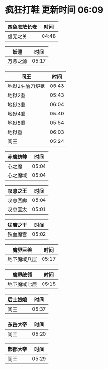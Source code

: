 # 疯狂打鞋 更新时间 06:09

| 四象苍茫长老   | 时间    |
|--------|-------|
| 虚无之关 | 04:48 |

| 妖瞳   | 时间    |
|--------|-------|
| 万恶之源 | 05:17 |

| 间王   | 时间    |
|--------|-------|
| 地狱2生前刀炉狱 | 05:43 |
| 地狱2重 | 05:43 |
| 地狱3重 | 06:04 |
| 地狱4重 | 05:49 |
| 地狱5重 | 05:54 |
| 地狱重 | 06:03 |
| 阎王 | 05:24 |

| 赤魔统帅   | 时间    |
|--------|-------|
| 心之魔 | 05:04 |
| 心之魔域 | 05:04 |

| 叹息之王   | 时间    |
|--------|-------|
| 叹息回廊 | 05:04 |
| 叹息回太 | 05:01 |

| 猛魔之王   | 时间    |
|--------|-------|
| 铁血魔宫 | 05:02 |

| 魔界巨兽   | 时间    |
|--------|-------|
| 地下魔域八层 | 05:17 |

| 魔界统领   | 时间    |
|--------|-------|
| 地下魔域七层 | 05:15 |

| 后土娘娘   | 时间    |
|--------|-------|
| 阎王 | 05:37 |

| 东岳大帝   | 时间    |
|--------|-------|
| 阎王 | 05:20 |

| 酆都大帝   | 时间    |
|--------|-------|
| 阎王 | 05:29 |